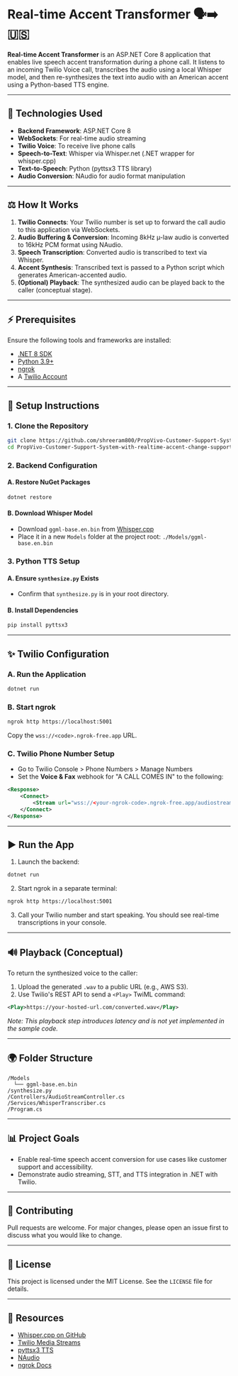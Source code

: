 # Real-time Accent Transformer 🗣️➡️🇺🇸

**Real-time Accent Transformer** is an ASP.NET Core 8 application that enables live speech accent transformation during a phone call. It listens to an incoming Twilio Voice call, transcribes the audio using a local Whisper model, and then re-synthesizes the text into audio with an American accent using a Python-based TTS engine.

---

## 🔧 Technologies Used

* **Backend Framework**: ASP.NET Core 8
* **WebSockets**: For real-time audio streaming
* **Twilio Voice**: To receive live phone calls
* **Speech-to-Text**: Whisper via Whisper.net (.NET wrapper for whisper.cpp)
* **Text-to-Speech**: Python (pyttsx3 TTS library)
* **Audio Conversion**: NAudio for audio format manipulation

---

## ⚖️ How It Works

1. **Twilio Connects**: Your Twilio number is set up to forward the call audio to this application via WebSockets.
2. **Audio Buffering & Conversion**: Incoming 8kHz µ-law audio is converted to 16kHz PCM format using NAudio.
3. **Speech Transcription**: Converted audio is transcribed to text via Whisper.
4. **Accent Synthesis**: Transcribed text is passed to a Python script which generates American-accented audio.
5. **(Optional) Playback**: The synthesized audio can be played back to the caller (conceptual stage).

---

## ⚡ Prerequisites

Ensure the following tools and frameworks are installed:

* [.NET 8 SDK](https://dotnet.microsoft.com/en-us/download/dotnet/8.0)
* [Python 3.9+](https://www.python.org/)
* [ngrok](https://ngrok.com/)
* A [Twilio Account](https://www.twilio.com/)

---

## 📁 Setup Instructions

### 1. Clone the Repository

```bash
git clone https://github.com/shreeram800/PropVivo-Customer-Support-System-with-realtime-accent-change-support.git
cd PropVivo-Customer-Support-System-with-realtime-accent-change-support
```

### 2. Backend Configuration

#### A. Restore NuGet Packages

```bash
dotnet restore
```

#### B. Download Whisper Model

* Download `ggml-base.en.bin` from [Whisper.cpp](https://huggingface.co/ggerganov/whisper.cpp)
* Place it in a new `Models` folder at the project root: `./Models/ggml-base.en.bin`

### 3. Python TTS Setup

#### A. Ensure `synthesize.py` Exists

* Confirm that `synthesize.py` is in your root directory.

#### B. Install Dependencies

```bash
pip install pyttsx3
```

---

## ✨ Twilio Configuration

### A. Run the Application

```bash
dotnet run
```

### B. Start ngrok

```bash
ngrok http https://localhost:5001
```

Copy the `wss://<code>.ngrok-free.app` URL.

### C. Twilio Phone Number Setup

* Go to Twilio Console > Phone Numbers > Manage Numbers
* Set the **Voice & Fax** webhook for "A CALL COMES IN" to the following:

```xml
<Response>
    <Connect>
        <Stream url="wss://<your-ngrok-code>.ngrok-free.app/audiostream" />
    </Connect>
</Response>
```

---

## ▶️ Run the App

1. Launch the backend:

```bash
dotnet run
```

2. Start ngrok in a separate terminal:

```bash
ngrok http https://localhost:5001
```

3. Call your Twilio number and start speaking. You should see real-time transcriptions in your console.

---

## 🔊 Playback (Conceptual)

To return the synthesized voice to the caller:

1. Upload the generated `.wav` to a public URL (e.g., AWS S3).
2. Use Twilio's REST API to send a `<Play>` TwiML command:

```xml
<Play>https://your-hosted-url.com/converted.wav</Play>
```

*Note: This playback step introduces latency and is not yet implemented in the sample code.*

---

## 🌍 Folder Structure

```
/Models
  └── ggml-base.en.bin
/synthesize.py
/Controllers/AudioStreamController.cs
/Services/WhisperTranscriber.cs
/Program.cs
```

---

## 📊 Project Goals

* Enable real-time speech accent conversion for use cases like customer support and accessibility.
* Demonstrate audio streaming, STT, and TTS integration in .NET with Twilio.

---

## 🧱 Contributing

Pull requests are welcome. For major changes, please open an issue first to discuss what you would like to change.

---

## 📄 License

This project is licensed under the MIT License. See the `LICENSE` file for details.

---

## 🔗 Resources

* [Whisper.cpp on GitHub](https://github.com/ggerganov/whisper.cpp)
* [Twilio Media Streams](https://www.twilio.com/docs/voice/twiml/stream)
* [pyttsx3 TTS](https://pyttsx3.readthedocs.io/en/latest/)
* [NAudio](https://github.com/naudio/NAudio)
* [ngrok Docs](https://ngrok.com/docs)
